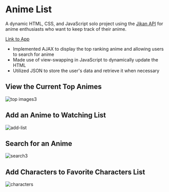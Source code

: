 # Anime List

A dynamic HTML, CSS, and JavaScript solo project using the [Jikan API](https://jikan.moe/) for anime enthusiasts who want to keep track of their anime.

[Link to App](https://joshuabeh.github.io/anime-list/)

* Implemented AJAX to display the top ranking anime and allowing users to search for anime
* Made use of view-swapping in JavaScript to dynamically update the HTML
* Utilized JSON to store the user's data and retrieve it when necessary

## View the Current Top Animes
![top images3](https://user-images.githubusercontent.com/113414352/226816279-59ac10fe-c423-4191-8690-35252abc268c.gif)

## Add an Anime to Watching List
![add-list](https://user-images.githubusercontent.com/113414352/226816245-10e01ff7-b7ed-4a82-b432-537d07608536.gif)

## Search for an Anime
![search3](https://user-images.githubusercontent.com/113414352/226816287-521e04ea-114c-4925-aa30-2f6e44e55327.gif)

## Add Characters to Favorite Characters List
![characters](https://user-images.githubusercontent.com/113414352/226816875-9d7c2f47-0e76-4777-9c38-55cf6c78f75a.gif)
